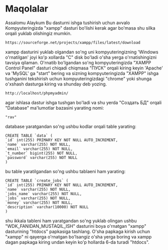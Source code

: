 # Maqolalar
Assalomu Alaykum Bu dasturni ishga tushirish uchun avvalo Kompyuteringizda "xampp" dasturi bo'lishi kerak agar bo'masa shu silka orqali yuklab olishingiz mumkin.

    https://sourceforge.net/projects/xampp/files/latest/download

xampp dasturini yuklab olgandan so'ng uni kompyuteringizning 'Windows o'rnatilgan' joyi ko'p xollarda "C" disk bo'ladi o'sha yerga o'rnatishingizni tavsiya qilaman. O'rnatib bo'lgandan so'ng kompyuteringizda "XAMPP Control Panel" dasturi chiqadi chiqmasa "ПУСК" orqali kiring keyin 'Apache' va 'MySQL' ga "start" bering va sizning kompyuteringizda "XAMPP" ishga tushganini tekshirish uchun kompyuteringizdagi "chrome" yoki shunga o'xshash dasturga kiring va shunday deb yozing.

    http://localhost/phpmyadmin/

agar ishlasa dastur ishga tushgan bo'ladi va shu yerda "Создать БД" orqali "Database" ma'lumotlar bazasini yarating nomi:

    "rav"

database yaratgandan so'ng ushbu kodlar orqali table yarating:

    CREATE TABLE `data` (
    `id` int(255) PRIMARY KEY NOT NULL AUTO_INCREMENT,
    `name` varchar(255) NOT NULL,
    `email` varchar(255) NOT NULL,
    `t_number` bigint(255) NOT NULL,
    `password` varchar(255) NOT NULL
    )

bu table yaratilgandan so'ng ushbu tablaeni ham yarating:

    CREATE TABLE `create_jobs` (
    `id` int(255) PRIMARY KEY NOT NULL AUTO_INCREMENT,
    `name` varchar(255) NOT NULL,
    `jobs_name` varchar(255) NOT NULL,
    `jobs` varchar(255) NOT NULL,
    `money` varchar(255) NOT NULL,
    `description` varchar(10000) NOT NULL
    ) 

shu ikkala tableni ham yaratgandan so'ng yuklab olingan ushbu "WDK_FANIDAN_MUSTAQIL_ISH" dasturini boya o'rnatgan "xampp" dasturining "htdocs" papkasiga tashlang. O'sha papkaga kirish uchun "xampp" ni qayerga o'rnatgan bo'lsangiz o'sha yerga boring va xampp dagan papkaga kiring undan keyin ko'p hollarda 6-da turadi "htdocs".
